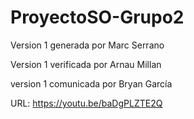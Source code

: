 # ProyectoSO-Grupo2
Version 1 generada por Marc Serrano  

Version 1 verificada por Arnau Millan

version 1 comunicada por Bryan García


URL: https://youtu.be/baDgPLZTE2Q

